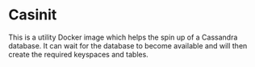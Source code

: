 # Casinit

This is a utility Docker image which helps the spin up of a Cassandra database. It can wait for the database to become available and will then create the required keyspaces and tables.